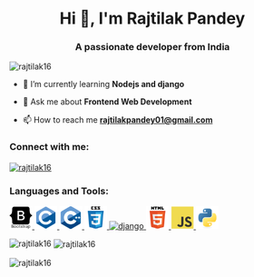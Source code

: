 

<h1 align="center">Hi 👋, I'm Rajtilak Pandey</h1>
<h3 align="center">A passionate developer from India</h3>
 
<p align="left"> <img src="https://komarev.com/ghpvc/?username=rajtilak16&label=Profile%20views&color=0e75b6&style=flat" alt="rajtilak16" /> </p>

- 🌱 I’m currently learning **Nodejs and django**

- 💬 Ask me about **Frontend Web Development**

- 📫 How to reach me **rajtilakpandey01@gmail.com**

<h3 align="left">Connect with me:</h3>
<p align="left">
<a href="https://linkedin.com/in/rajtilak16" target="blank"><img align="center" src="https://raw.githubusercontent.com/rahuldkjain/github-profile-readme-generator/master/src/images/icons/Social/linked-in-alt.svg" alt="rajtilak16" height="30" width="40" /></a>
</p>

<h3 align="left">Languages and Tools:</h3>
<p align="left"> <a href="https://getbootstrap.com" target="_blank" rel="noreferrer"> <img src="https://raw.githubusercontent.com/devicons/devicon/master/icons/bootstrap/bootstrap-plain-wordmark.svg" alt="bootstrap" width="40" height="40"/> </a> <a href="https://www.cprogramming.com/" target="_blank" rel="noreferrer"> <img src="https://raw.githubusercontent.com/devicons/devicon/master/icons/c/c-original.svg" alt="c" width="40" height="40"/> </a> <a href="https://www.w3schools.com/cpp/" target="_blank" rel="noreferrer"> <img src="https://raw.githubusercontent.com/devicons/devicon/master/icons/cplusplus/cplusplus-original.svg" alt="cplusplus" width="40" height="40"/> </a> <a href="https://www.w3schools.com/css/" target="_blank" rel="noreferrer"> <img src="https://raw.githubusercontent.com/devicons/devicon/master/icons/css3/css3-original-wordmark.svg" alt="css3" width="40" height="40"/> </a> <a href="https://www.djangoproject.com/" target="_blank" rel="noreferrer"> <img src="https://cdn.worldvectorlogo.com/logos/django.svg" alt="django" width="40" height="40"/> </a> <a href="https://www.w3.org/html/" target="_blank" rel="noreferrer"> <img src="https://raw.githubusercontent.com/devicons/devicon/master/icons/html5/html5-original-wordmark.svg" alt="html5" width="40" height="40"/> </a> <a href="https://developer.mozilla.org/en-US/docs/Web/JavaScript" target="_blank" rel="noreferrer"> <img src="https://raw.githubusercontent.com/devicons/devicon/master/icons/javascript/javascript-original.svg" alt="javascript" width="40" height="40"/> </a> <a href="https://www.python.org" target="_blank" rel="noreferrer"> <img src="https://raw.githubusercontent.com/devicons/devicon/master/icons/python/python-original.svg" alt="python" width="40" height="40"/> </a> </p>

<p><img align="left" src="https://github-readme-stats.vercel.app/api/top-langs?username=rajtilak16&show_icons=true&locale=en&layout=compact" alt="rajtilak16" /></p>

<p>&nbsp;<img align="center" src="https://github-readme-stats.vercel.app/api?username=rajtilak16&show_icons=true&locale=en" alt="rajtilak16" /></p>

<p><img align="center" src="https://github-readme-streak-stats.herokuapp.com/?user=rajtilak16&" alt="rajtilak16" /></p>
